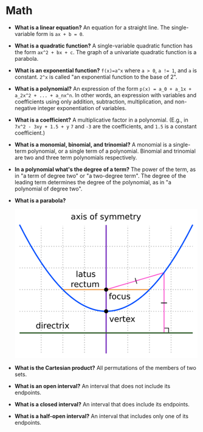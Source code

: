 # Math

- **What is a linear equation?** An equation for a straight line. The single-variable form is `ax + b = 0`.
- **What is a quadratic function?** A single-variable quadratic function has the form `ax^2 + bx + c`. The graph of a univariate quadratic function is a parabola.
- **What is an exponential function?** `f(x)=a^x` where `a > 0`, `a != 1`, and `a` is constant. `2^x` is called "an exponential function to the base of 2".
- **What is a polynomial?** An expression of the form `p(x) = a_0 + a_1x + a_2x^2 + ... + a_nx^n`. In other words, an expression with variables and coefficients using only addition, subtraction, multiplication, and non-negative integer exponentiation of variables.
- **What is a coefficient?** A multiplicative factor in a polynomial. (E.g., in `7x^2 - 3xy + 1.5 + y` `7` and `-3` are the coefficients, and `1.5` is a constant coefficient.)
- **What is a monomial, binomial, and trinomial?** A monomial is a single-term polynomial, or a single term of a polynomial. Binomial and trinomial are two and three term polynomials respectively.
- **In a polynomial what's the degree of a term?** The power of the term, as in "a term of degree two" or "a two-degree term". The degree of the leading term determines the degree of the polynomial, as in "a polynomial of degree two".
- **What is a parabola?** 

    ![Parabola](assets/parabola.png)
- **What is the Cartesian product?** All permutations of the members of two sets.
- **What is an open interval?** An interval that does not include its endpoints.
- **What is a closed interval?** An interval that does include its endpoints.
- **What is a half-open interval?** An interval that includes only one of its endpoints.
